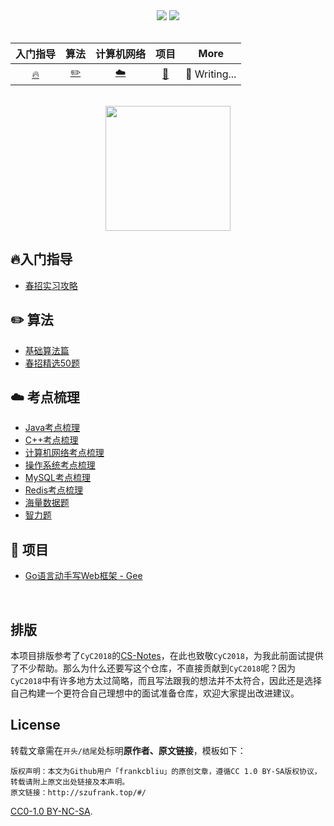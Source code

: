 <div align="center">
    <a href="http://szufrank.top/#/"> <img src="https://badgen.net/badge/Interview_Notes/%E5%9C%A8%E7%BA%BF%E9%98%85%E8%AF%BB?icon=chrome&color=fe7d37"></a>
    <a href="#微信公众号"> <img src="https://badgen.net/badge/%E5%85%AC%E4%BC%97%E5%8F%B7/%E7%BC%96%E7%A8%8B%E5%85%85%E7%94%B5%E5%AE%9D?icon=rss&color=fe7d37"></a>
</div>
<br>


| 入门指导 |  算法    | 计算机网络 |      项目       |        More         |
| :-------: | :-------: | :--------: | :-------------: | :-----------------: |
| [🔥](http://szufrank.top/#/./docs/spring.md) | [:pencil2:](http://szufrank.top/#/./docs/code) |  [:cloud:](http://szufrank.top/#/./network/network.md)   | [📔](http://szufrank.top/#/./docs/go-web) | :pencil: Writing... |

<br>

<div align="center">
    <img src="https://s1.ax1x.com/2020/07/18/U2QjoD.png" width="200px">
</div>

## 🔥入门指导
- [春招实习攻略](http://szufrank.top/#/./docs/spring.md)
<!-- - [大学编程入门攻略](http://szufrank.top/#/./docs/newbie.md) -->

## ✏️ 算法
- [基础算法篇](http://szufrank.top/#/./docs/code.md#基础算法)
- [春招精选50题](http://szufrank.top/#/./docs/code.md#春招精选50题)
<!-- - [剑指 Offer 题解](http://szufrank.top/#/./docs/code) -->

## ☁️ 考点梳理
- [Java考点梳理](http://szufrank.top/#/./network/java.md)
- [C++考点梳理](http://szufrank.top/#/./network/c++.md)
- [计算机网络考点梳理](http://szufrank.top/#/./network/network.md)
- [操作系统考点梳理](http://szufrank.top/#/./network/os.md)
- [MySQL考点梳理](http://szufrank.top/#/./network/mysql.md)
- [Redis考点梳理](http://szufrank.top/#/./network/redis.md)
- [海量数据题](http://szufrank.top/#/./network/big_data.md)
- [智力题](http://szufrank.top/#/./network/iq.md)

## 📔 项目
- [Go语言动手写Web框架 - Gee](http://szufrank.top/#/./docs/go-web)


<br>

## 排版

本项目排版参考了`CyC2018`的[CS-Notes](https://github.com/CyC2018/CS-Notes)，在此也致敬`CyC2018`，为我此前面试提供了不少帮助。那么为什么还要写这个仓库，不直接贡献到`CyC2018`呢？因为`CyC2018`中有许多地方太过简略，而且写法跟我的想法并不太符合，因此还是选择自己构建一个更符合自己理想中的面试准备仓库，欢迎大家提出改进建议。

## License

转载文章需在`开头/结尾`处标明**原作者、原文链接**，模板如下：

```
版权声明：本文为Github用户「frankcbliu」的原创文章，遵循CC 1.0 BY-SA版权协议，转载请附上原文出处链接及本声明。
原文链接：http://szufrank.top/#/
```

[CC0-1.0 BY-NC-SA](https://github.com/frankcbliu/Interview_Notes/blob/master/LICENSE).
